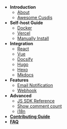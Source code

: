 - **Introduction**
  - [About](/)
  - [Awesome Cusdis](awesome.md)
- **Self-host Guide**
  - [Docker](/self-host/docker.md)
  - [Vercel](/self-host/vercel.md)
  - [Manually Install](/self-host/manual.md)
- **Integration**
  - [React](https://github.com/Cusdis/sdk/tree/master/packages/react-cusdis)
  - [Vue](https://github.com/Cusdis/sdk/tree/master/packages/react-cusdis)
  - [Docsify](/integration/docsify.md)
  - [Hugo](https://discourse.gohugo.io/t/free-and-open-source-comments-for-hugo/32940)
  - [Hexo](https://blog.cusdis.com/integate-cusdis-in-hexo)
  - [Mkdocs](/integration/mkdocs.md)
- **Features**
  - [Email Notification](/features/notification.md)
  - [Webhook](/advanced/webhook.md)
- **Advanced**
  - [JS SDK Reference](/advanced/sdk.md)
  - [Show comment count](/advanced/show-comment-count.md)
  - [i18n](/advanced/i18n.md)
- [**Contributing Guide**](/contributing.md)
- [**FAQ**](/faq.md)
